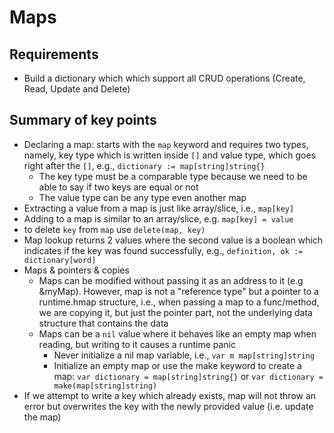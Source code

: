 # Maps

## Requirements

* Build a dictionary which which support all CRUD operations (Create, Read, Update and Delete)

## Summary of key points

* Declaring a map: starts with the `map` keyword and requires two types, namely, key type which is written inside `[]` and value type, which goes right after the `[]`, e.g., `dictionary := map[string]string{}`
    * The key type must be a comparable type because we need to be able to say if two keys are equal or not
    * The value type can be any type even another map
* Extracting a value from a map is just like array/slice, i.e., `map[key]`
* Adding to a map is similar to an array/slice, e.g. `map[key] = value`
* to delete `key` from `map` use `delete(map, key)`
* Map lookup returns 2 values where the second value is a boolean which indicates if the key was found successfully, e.g., `definition, ok := dictionary[word]`
* Maps & pointers & copies
    * Maps can be modified without passing it as an address to it (e.g &myMap). However, map is not a "reference type" but a pointer to a runtime.hmap structure, i.e., when passing a map to a func/method, we are copying it, but just the pointer part, not the underlying data structure that contains the data
    * Maps can be a `nil` value where it behaves like an empty map when reading, but writing to it causes a runtime panic
        * Never initialize a nil map variable, i.e., `var m map[string]string`
        * Initialize an empty map or use the make keyword to create a map: `var dictionary = map[string]string{}` or `var dictionary = make(map[string]string)`
* If we attempt to write a key which already exists, map will not throw an error but overwrites the key with the newly provided value (i.e. update the map)
